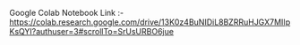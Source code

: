 Google Colab Notebook Link :- https://colab.research.google.com/drive/13K0z4BuNIDiL8BZRRuHJGX7MIIpKsQYI?authuser=3#scrollTo=SrUsURBO6jue
